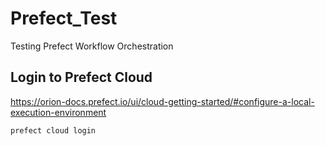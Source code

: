 # Prefect_Test
 Testing Prefect Workflow Orchestration

## Login to Prefect Cloud

https://orion-docs.prefect.io/ui/cloud-getting-started/#configure-a-local-execution-environment

```
prefect cloud login
```

